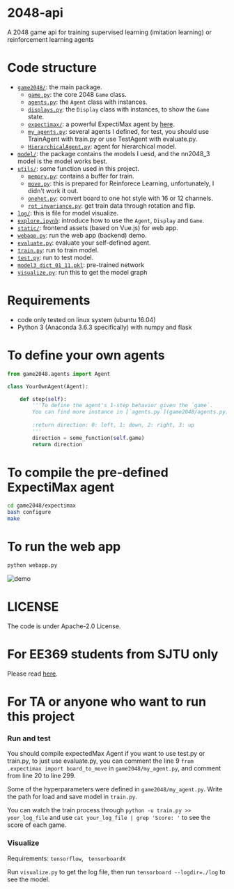 # 2048-api
A 2048 game api for training supervised learning (imitation learning) or reinforcement learning agents

# Code structure
* [`game2048/`](game2048/): the main package.
    * [`game.py`](game2048/game.py): the core 2048 `Game` class.
    * [`agents.py`](game2048/agents.py): the `Agent` class with instances.
    * [`displays.py`](game2048/displays.py): the `Display` class with instances, to show the `Game` state.
    * [`expectimax/`](game2048/expectimax): a powerful ExpectiMax agent by [here](https://github.com/nneonneo/2048-ai).
    * [`my_agents.py`](game2048/my_agents.py): several agents I defined, for test, you should use TrainAgent with train.py or use TestAgent with evaluate.py.
    * [`HierarchicalAgent.py`](game2048/HierarchicalAgent.py):  agent for hierarchical model.
* [`model/`](model/): the package contains the models I uesd, and the nn2048_3 model is the model works best.
* [`utils/`](utils/): some function used in this project.
    * [`memory.py`](utils/memory.py): contains a buffer for train.
    * [`move.py`](utils/move.py): this is prepared for Reinforece Learning, unfortunately, I didn't work it out.
    * [`onehot.py`](utils/onehot.py): convert board to one hot style with 16 or 12 channels.
    * [`rot_invariance.py`](utils/rot_invariance.py): get train data through rotation and flip.
* [`log/`](log/): this is file for model visualize.
* [`explore.ipynb`](explore.ipynb): introduce how to use the `Agent`, `Display` and `Game`.
* [`static/`](static/): frontend assets (based on Vue.js) for web app.
* [`webapp.py`](webapp.py): run the web app (backend) demo.
* [`evaluate.py`](evaluate.py): evaluate your self-defined agent.
* [`train.py`](train.py): run to train model.
* [`test.py`](test.py): run to test model.
* [`model3_dict_01_11.pkl`](model3_dict_01_11.pkl): pre-trained network
* [`visualize.py`](visualize.py): run this to get the model graph

# Requirements
* code only tested on linux system (ubuntu 16.04)
* Python 3 (Anaconda 3.6.3 specifically) with numpy and flask

# To define your own agents
```python
from game2048.agents import Agent

class YourOwnAgent(Agent):

    def step(self):
        '''To define the agent's 1-step behavior given the `game`.
        You can find more instance in [`agents.py`](game2048/agents.py).
        
        :return direction: 0: left, 1: down, 2: right, 3: up
        '''
        direction = some_function(self.game)
        return direction

```

# To compile the pre-defined ExpectiMax agent

```bash
cd game2048/expectimax
bash configure
make
```

# To run the web app
```bash
python webapp.py
```
![demo](preview2048.gif)

# LICENSE

The code is under Apache-2.0 License.

# For EE369 students from SJTU only
Please read [here](EE369.md).

# For TA or anyone who want to run this project

### Run and test

You should compile expectedMax Agent if you want to use test.py or train.py, to just use evaluate.py, you can comment the line 9  `from .expectimax import board_to_move` in `game2048/my_agent.py`, and comment from line 20 to line 299. 

Some of the hyperparameters were defined in  `game2048/my_agent.py`. Write the path for load and save model in `train.py`.

You can watch the train process through `python -u train.py >> your_log_file` and use `cat your_log_file | grep 'Score: '` to see the score of each game. 

### Visualize

Requirements: `tensorflow`, ` tensorboardX`

Run `visualize.py` to get the log file, then run `tensorboard --logdir=./log` to see the model.



